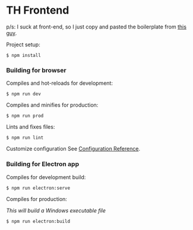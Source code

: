 # TH Frontend

p/s: I suck at front-end, so I just copy and pasted the boilerplate from [this guy][1].

Project setup:
```
$ npm install
```

### Building for browser

Compiles and hot-reloads for development:
```
$ npm run dev
```

Compiles and minifies for production:
```
$ npm run prod
```

Lints and fixes files:
```
$ npm run lint
```

Customize configuration
See [Configuration Reference](https://cli.vuejs.org/config/).

### Building for Electron app

Compiles for development build:
```
$ npm run electron:serve
```

Compiles for production:

*This will build a Windows executable file*
```
$ npm run electron:build
```

[1]: https://dev.to/abiodunjames/build-a-todo-app-with-nodejs-expressjs-mongodb-and-vuejs--part-2--3k11
[loading-indicator]: https://codepen.io/sethdavis512/pen/vJxNdq
